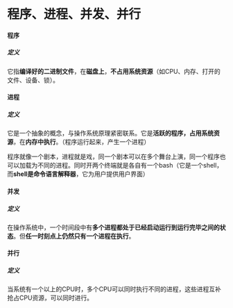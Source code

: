 # 程序、进程、并发、并行

#### 程序

##### 定义

它指**编译好的二进制文件**，在**磁盘上**，**不占用系统资源**（如CPU、内存、打开的文件、设备、锁）。



#### 进程

##### 定义

它是一个抽象的概念，与操作系统原理紧密联系。它是**活跃的程序，占用系统资源**，在**内存中执行**。（程序运行起来，产生一个进程）

程序就像一个剧本，进程就是戏，同一个剧本可以在多个舞台上演，同一个程序也可以加载为不同的进程。同时开两个终端就是各自有一个bash（它是一个shell，而**shell是命令语言解释器**，它为用户提供用户界面）



#### 并发

##### 定义

在操作系统中，一个时间段中有**多个进程都处于已经启动运行到运行完毕之间的状态**。但**任一时刻点上仍然只有一个进程在执行**。

#### 并行

##### 定义

当系统有一个以上的CPU时，多个CPU可以同时执行不同的进程，这些进程互补抢占CPU资源，可以同时进行。